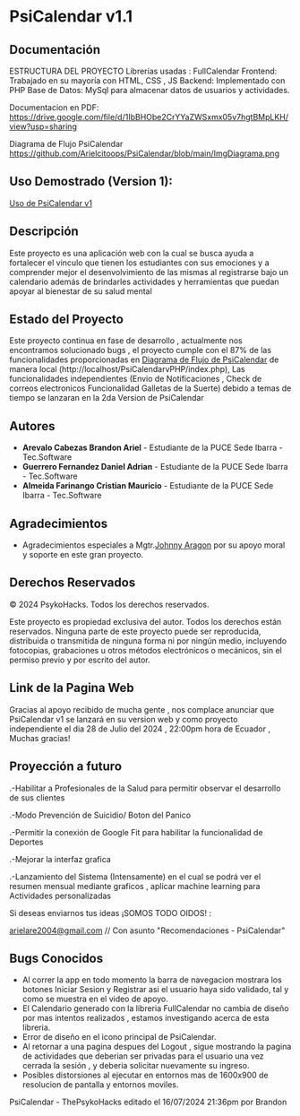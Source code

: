 # PsiCalendar v1.1

## Documentación

ESTRUCTURA DEL PROYECTO
Librerías usadas :  FullCalendar
Frontend: Trabajado en su mayoría con HTML, CSS , JS
Backend: Implementado con PHP 
Base de Datos:  MySql para almacenar  datos de usuarios y actividades.

Documentacion en PDF:
https://drive.google.com/file/d/1IbBHObe2CrYYaZWSxmx05v7hgtBMpLKH/view?usp=sharing

Diagrama de Flujo PsiCalendar
https://github.com/Arielcitoops/PsiCalendar/blob/main/ImgDiagrama.png 

## Uso Demostrado (Version 1):
[Uso de PsiCalendar v1](https://drive.google.com/file/d/1UZz1gpjudK4Mwq622Mw1YLkFey-u_-Pc/view?usp=sharing)

## Descripción
Este proyecto es una aplicación web con la cual se busca ayuda a fortalecer el vinculo que tienen los estudiantes con sus emociones y a comprender mejor el desenvolvimiento de las mismas al registrarse bajo un calendario además de brindarles actividades y herramientas que puedan apoyar al bienestar de su salud mental

## Estado del Proyecto
Este proyecto continua en fase de desarrollo , actualmente nos encontramos solucionado bugs , el proyecto cumple con el 87% de las funcionalidades proporcionadas en [Diagrama de Flujo de PsiCalendar](https://github.com/Arielcitoops/PsiCalendar/blob/main/ImgDiagrama.png) de manera local (http://localhost/PsiCalendarvPHP/index.php), Las funcionalidades independientes (Envio de Notificaciones , Check de correos electronicos Funcionalidad Galletas de la Suerte) debido a temas de tiempo se lanzaran en la 2da Version de PsiCalendar

## Autores
- **Arevalo Cabezas Brandon Ariel** - Estudiante de la PUCE Sede Ibarra - Tec.Software
- **Guerrero Fernandez Daniel Adrian** - Estudiante de la PUCE Sede Ibarra - Tec.Software
- **Almeida Farinango Cristian Mauricio** - Estudiante de la PUCE Sede Ibarra - Tec.Software

## Agradecimientos
- Agradecimientos especiales a Mgtr.[Johnny Aragon](https://github.com/JohnAle1) por su apoyo moral y soporte en este gran proyecto.

## Derechos Reservados
© 2024 PsykoHacks. Todos los derechos reservados.

Este proyecto es propiedad exclusiva del autor. Todos los derechos están reservados. Ninguna parte de este proyecto puede ser reproducida, distribuida o transmitida de ninguna forma ni por ningún medio, incluyendo fotocopias, grabaciones u otros métodos electrónicos o mecánicos, sin el permiso previo y por escrito del autor.

## Link de la Pagina Web 

Gracias al apoyo recibido de mucha gente , nos complace anunciar que PsiCalendar v1 se lanzará en su version web y como proyecto independiente el dia 28 de Julio del 2024 , 22:00pm hora de Ecuador , Muchas gracias!

## Proyección a futuro 

.-Habilitar a Profesionales de la Salud para permitir observar el desarrollo de sus clientes 

.-Modo Prevención de Suicidio/ Boton del Panico 

.-Permitir la conexión de Google Fit para habilitar la funcionalidad de Deportes

.-Mejorar la interfaz grafica

.-Lanzamiento del Sistema (Intensamente) en el cual se podrá ver el resumen mensual mediante graficos , aplicar machine learning para Actividades personalizadas

Si deseas enviarnos tus ideas ¡SOMOS TODO OIDOS! :

arielare2004@gmail.com // Con asunto "Recomendaciones - PsiCalendar"

## Bugs Conocidos

- Al correr la app en todo momento la barra de navegacion mostrara los botones Iniciar Sesion y Registrar asi el usuario haya sido validado, tal y como se muestra en el video de apoyo.
- El Calendario generado con la libreria FullCalendar no cambia de diseño por mas intentos realizados , estamos investigando acerca de esta libreria.
- Error de diseño en el icono principal de PsiCalendar.
- Al retornar a una pagina despues del Logout , sigue mostrando la pagina de actividades que deberian ser privadas para el usuario una vez cerrada la sesión , y deberia solicitar nuevamente su ingreso.
- Posibles distorsiones al ejecutar en entornos mas de 1600x900 de resolucion de pantalla y entornos moviles.


PsiCalendar - ThePsykoHacks editado el 16/07/2024 21:36pm por Brandon

